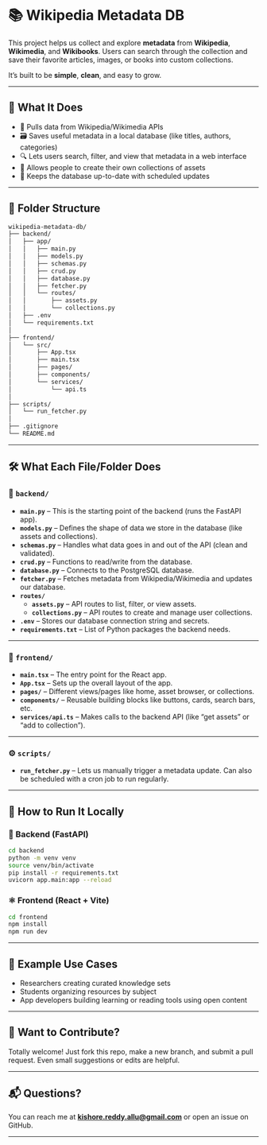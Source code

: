 # 📚 Wikipedia Metadata DB

This project helps us collect and explore **metadata** from **Wikipedia**, **Wikimedia**, and **Wikibooks**. Users can search through the collection and save their favorite articles, images, or books into custom collections.

It’s built to be **simple**, **clean**, and easy to grow.

---

## 🧠 What It Does

- 📡 Pulls data from Wikipedia/Wikimedia APIs
- 🗃️ Saves useful metadata in a local database (like titles, authors, categories)
- 🔍 Lets users search, filter, and view that metadata in a web interface
- 🧺 Allows people to create their own collections of assets
- 🔄 Keeps the database up-to-date with scheduled updates

---

## 📁 Folder Structure

```txt
wikipedia-metadata-db/
├── backend/
│   ├── app/
│   │   ├── main.py
│   │   ├── models.py
│   │   ├── schemas.py
│   │   ├── crud.py
│   │   ├── database.py
│   │   ├── fetcher.py
│   │   └── routes/
│   │       ├── assets.py
│   │       └── collections.py
│   ├── .env
│   └── requirements.txt
│
├── frontend/
│   └── src/
│       ├── App.tsx
│       ├── main.tsx
│       ├── pages/
│       ├── components/
│       └── services/
│           └── api.ts
│
├── scripts/
│   └── run_fetcher.py
│
├── .gitignore
└── README.md
```

---

## 🛠️ What Each File/Folder Does

### 🧩 `backend/`

- **`main.py`** – This is the starting point of the backend (runs the FastAPI app).
- **`models.py`** – Defines the shape of data we store in the database (like assets and collections).
- **`schemas.py`** – Handles what data goes in and out of the API (clean and validated).
- **`crud.py`** – Functions to read/write from the database.
- **`database.py`** – Connects to the PostgreSQL database.
- **`fetcher.py`** – Fetches metadata from Wikipedia/Wikimedia and updates our database.
- **`routes/`**
  - **`assets.py`** – API routes to list, filter, or view assets.
  - **`collections.py`** – API routes to create and manage user collections.
- **`.env`** – Stores our database connection string and secrets.
- **`requirements.txt`** – List of Python packages the backend needs.

---

### 🎨 `frontend/`

- **`main.tsx`** – The entry point for the React app.
- **`App.tsx`** – Sets up the overall layout of the app.
- **`pages/`** – Different views/pages like home, asset browser, or collections.
- **`components/`** – Reusable building blocks like buttons, cards, search bars, etc.
- **`services/api.ts`** – Makes calls to the backend API (like “get assets” or “add to collection”).

---

### ⚙️ `scripts/`

- **`run_fetcher.py`** – Lets us manually trigger a metadata update. Can also be scheduled with a cron job to run regularly.

---

## 🚀 How to Run It Locally

### 🐍 Backend (FastAPI)

```bash
cd backend
python -m venv venv
source venv/bin/activate
pip install -r requirements.txt
uvicorn app.main:app --reload
```

### ⚛️ Frontend (React + Vite)

```bash
cd frontend
npm install
npm run dev
```

---

## 🧪 Example Use Cases

- Researchers creating curated knowledge sets
- Students organizing resources by subject
- App developers building learning or reading tools using open content

---

## 🤝 Want to Contribute?

Totally welcome! Just fork this repo, make a new branch, and submit a pull request. Even small suggestions or edits are helpful.

---

## 📬 Questions?

You can reach me at **kishore.reddy.allu@gmail.com** or open an issue on GitHub.

---
